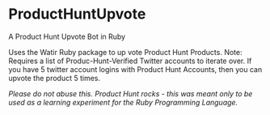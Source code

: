 # ProductHuntUpvote
A Product Hunt Upvote Bot in Ruby

Uses the Watir Ruby package to up vote Product Hunt Products.
Note: Requires a list of Produc-Hunt-Verified Twitter accounts to iterate over. If you have 5 twitter account logins with Product Hunt Accounts, then you can upvote the product 5 times.

*Please do not abuse this. Product Hunt rocks - this was meant only to be used as a learning experiment for the Ruby Programming Language.*
